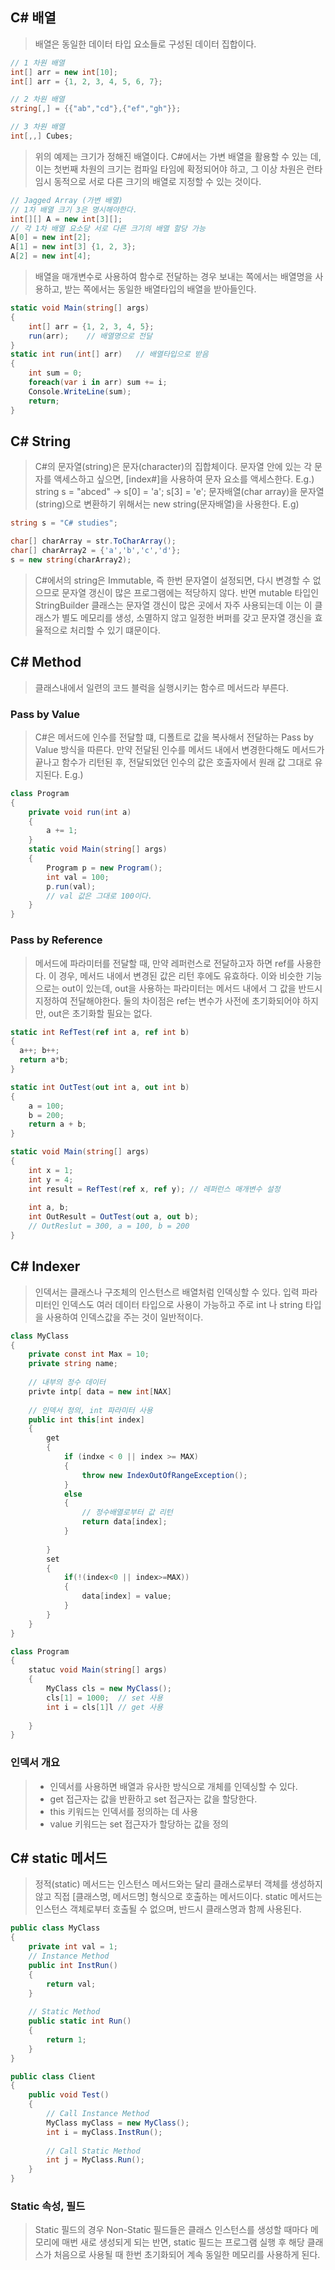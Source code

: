 ## C# 배열
> 배열은 동일한 데이터 타입 요소들로 구성된 데이터 집합이다.
```cs
// 1 차원 배열
int[] arr = new int[10]; 
int[] arr = {1, 2, 3, 4, 5, 6, 7};

// 2 차원 배열
string[,] = {{"ab","cd"},{"ef","gh"}};

// 3 차원 배열
int[,,] Cubes;
```
> 위의 예제는 크기가 정해진 배열이다. C#에서는 가변 배열을 활용할 수 있는 데, 이는 첫번째 차원의 크기는 컴파일 타임에 확정되어야 하고, 그 이상 차원은 런타임시 동적으로 서로 다른 크기의 배열로 지정할 수 있는 것이다. 
```cs
// Jagged Array (가변 배열)
// 1차 배열 크기 3은 명시해야한다.
int[][] A = new int[3][];
// 각 1차 배열 요소당 서로 다른 크기의 배열 할당 가능
A[0] = new int[2];
A[1] = new int[3] {1, 2, 3};
A[2] = new int[4];

```
> 배열을 매개변수로 사용하여 함수로 전달하는 경우 보내는 쪽에서는 배열명을 사용하고, 받는 쪽에서는 동일한 배열타입의 배열을 받아들인다.
```cs
static void Main(string[] args)
{
    int[] arr = {1, 2, 3, 4, 5};
    run(arr);    // 배열명으로 전달
}
static int run(int[] arr)   // 배열타입으로 받음
{
    int sum = 0;
    foreach(var i in arr) sum += i;
    Console.WriteLine(sum);
    return;
}
```
## C# String
> C#의 문자열(string)은 문자(character)의 집합체이다. 문자열 안에 있는 각 문자를 액세스하고 싶으면, [index#]을 사용하여 문자 요소를 액세스한다. 
> E.g.) string s = "abced" -> s[0] = 'a'; s[3] = 'e';
> 문자배열(char array)을 문자열(string)으로 변환하기 위해서는 new string(문자배열)을 사용한다.
> E.g)
```cs
string s = "C# studies";

char[] charArray = str.ToCharArray();
char[] charArray2 = {'a','b','c','d'};
s = new string(charArray2);
```
> C#에서의 string은 Immutable, 즉 한번 문자열이 설정되면, 다시 변경할 수 없으므로 문자열 갱신이 많은 프로그램에는 적당하지 않다. 반면 mutable 타입인 StringBuilder 클래스는 문자열 갱신이 많은 곳에서 자주 사용되는데 이는 이 클래스가 별도 메모리를 생성, 소멸하지 않고 일정한 버퍼를 갖고 문자열 갱신을 효율적으로 처리할 수 있기 떄문이다. 

## C# Method
> 클래스내에서 일련의 코드 블럭을 실행시키는 함수르 메서드라 부른다. 
### Pass by Value
> C#은 메서드에 인수를 전달할 떄, 디폴트로 값을 복사해서 전달하는 Pass by Value 방식을 따른다. 만약 전달된 인수를 메서드 내에서 변경한다해도 메서드가 끝나고 함수가 리턴된 후, 전달되었던 인수의 값은 호출자에서 원래 값 그대로 유지된다.
> E.g.)
```cs
class Program
{
    private void run(int a)
    {
        a += 1;
    }
    static void Main(string[] args)
    {
        Program p = new Program();
        int val = 100;
        p.run(val);
        // val 값은 그대로 100이다. 
    }
}
```
### Pass by Reference
> 메서드에 파라미터를 전달할 때, 만약 레퍼런스로 전달하고자 하면 ref를 사용한다. 이 경우, 메서드 내에서 변경된 값은 리턴 후에도 유효하다. 
> 이와 비슷한 기능으로는 out이 있는데, out을 사용하는 파라미터는 메서드 내에서 그 값을 반드시 지정하여 전달해야한다.
> 둘의 차이점은 ref는 변수가 사전에 초기화되어야 하지만, out은 초기화할 필요는 없다. 
```cs
static int RefTest(ref int a, ref int b)
{
  a++; b++;
  return a*b;
}

static int OutTest(out int a, out int b)
{
    a = 100;
    b = 200;
    return a + b;
}

static void Main(string[] args)
{
    int x = 1;
    int y = 4;
    int result = RefTest(ref x, ref y); // 레퍼런스 매개변수 설정
    
    int a, b;
    int OutResult = OutTest(out a, out b);
    // OutReslut = 300, a = 100, b = 200
}
```

## C# Indexer
> 인덱서는 클래스나 구조체의 인스턴스르 배열처럼 인덱싱할 수 있다. 입력 파라미터인 인덱스도 여러 데이터 타입으로 사용이 가능하고 주로 int 나 string 타입을 사용하여 인덱스값을 주는 것이 일반적이다. 
```cs
class MyClass
{
    private const int Max = 10;
    private string name;
    
    // 내부의 정수 데이터
    privte intp[ data = new int[NAX]
    
    // 인덱서 정의, int 파라미터 사용
    public int this[int index]
    {
        get
        {
            if (indxe < 0 || index >= MAX)
            {
                throw new IndexOutOfRangeException();
            }
            else
            {
                // 정수배열로부터 값 리턴
                return data[index];
            }
        
        }
        set
        {
            if(!(index<0 || index>=MAX))
            {
                data[index] = value;
            }
        }
    }
}

class Program
{
    statuc void Main(string[] args)
    {
        MyClass cls = new MyClass();
        cls[1] = 1000;  // set 사용
        int i = cls[1]l // get 사용
    
    }
}
```
### 인덱서 개요
> * 인덱서를 사용하면 배열과 유사한 방식으로 개체를 인덱싱할 수 있다.
> * get 접근자는 값을 반환하고 set 접근자는 값을 할당한다.
> * this 키워드는 인덱서를 정의하는 데 사용
> * value 키워드는 set 접근자가 할당하는 값을 정의
> 

## C# static 메서드
> 정적(static) 메서드는 인스턴스 메서드와는 달리 클래스로부터 객체를 생성하지 않고 직접 [클래스명, 메서드명] 형식으로 호출하는 메서드이다. 
> static 메서드는 인스턴스 객체로부터 호출될 수 없으며, 반드시 클래스명과 함께 사용된다. 

```cs
public class MyClass
{
    private int val = 1;
    // Instance Method
    public int InstRun()
    {
        return val;
    }
    
    // Static Method
    public static int Run()
    {
        return 1;
    }
}

public class Client
{
    public void Test()
    {
        // Call Instance Method
        MyClass myClass = new MyClass();
        int i = myClass.InstRun();
        
        // Call Static Method
        int j = MyClass.Run();
    }
}
```
### Static 속성, 필드
> Static 필드의 경우 Non-Static 필드들은 클래스 인스턴스를 생성할 때마다 메모리에 매번 새로 생성되게 되는 반면, static 필드는 프로그램 실행 후 해당 클래스가 처음으로 사용될 때 한번 초기화되어 계속 동일한 메모리를 사용하게 된다. 












